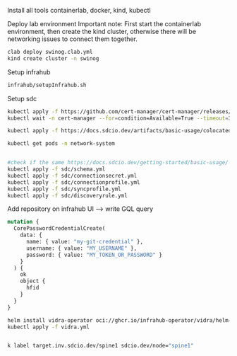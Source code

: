 Install all tools containerlab, docker, kind, kubectl

Deploy lab environment
Important note: First start the containerlab environment, then create the kind cluster, otherwise there will be networking issues to connect them together.
```bash
clab deploy swinog.clab.yml
kind create cluster -n swinog
```
Setup infrahub
```bash
infrahub/setupInfrahub.sh
```
Setup sdc
```bash
kubectl apply -f https://github.com/cert-manager/cert-manager/releases/download/v1.13.3/cert-manager.yaml
kubectl wait -n cert-manager --for=condition=Available=True --timeout=300s deployments.apps cert-manager-webhook

kubectl apply -f https://docs.sdcio.dev/artifacts/basic-usage/colocated.yaml

kubectl get pods -n network-system


#check if the same https://docs.sdcio.dev/getting-started/basic-usage/
kubectl apply -f sdc/schema.yml
kubectl apply -f sdc/connectionsecret.yml
kubectl apply -f sdc/connectionprofile.yml
kubectl apply -f sdc/syncprofile.yml
kubectl apply -f sdc/discoveryrule.yml
```


Add repository on infrahub UI --> write GQL query

```graphql
mutation {
  CorePasswordCredentialCreate(
    data: {
      name: { value: "my-git-credential" },
      username: { value: "MY_USERNAME" },
      password: { value: "MY_TOKEN_OR_PASSWORD" }
    }
  ) {
    ok
    object {
      hfid
    }
  }
}
```

```bash
helm install vidra-operator oci://ghcr.io/infrahub-operator/vidra/helm-charts/vidra-operator --namespace vidra-system --create-namespace
kubectl apply -f vidra.yml


k label target.inv.sdcio.dev/spine1 sdcio.dev/node="spine1"
```